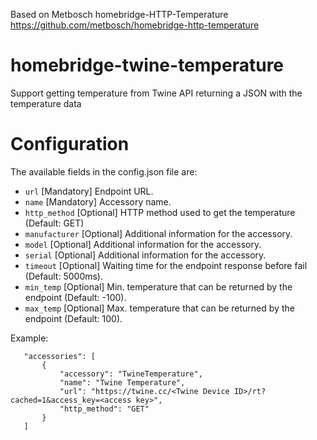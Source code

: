Based on Metbosch homebridge-HTTP-Temperature https://github.com/metbosch/homebridge-http-temperature

# homebridge-twine-temperature

Support getting temperature from Twine API returning a JSON with the temperature data

# Configuration

The available fields in the config.json file are:
 - `url` [Mandatory] Endpoint URL.
 - `name` [Mandatory] Accessory name.
 - `http_method` [Optional] HTTP method used to get the temperature (Default: GET)
 - `manufacturer` [Optional] Additional information for the accessory.
 - `model` [Optional] Additional information for the accessory.
 - `serial` [Optional] Additional information for the accessory.
 - `timeout` [Optional] Waiting time for the endpoint response before fail (Default: 5000ms).
 - `min_temp` [Optional] Min. temperature that can be returned by the endpoint (Default: -100).
 - `max_temp` [Optional] Max. temperature that can be returned by the endpoint (Default: 100).

Example:

 ```
    "accessories": [
        {
            "accessory": "TwineTemperature",
            "name": "Twine Temperature",
            "url": "https://twine.cc/<Twine Device ID>/rt?cached=1&access_key=<access key>",
            "http_method": "GET"
        }
    ]

```
